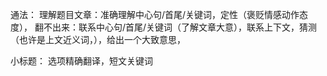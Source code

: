 通法：
理解题目文章：准确理解中心句/首尾/关键词，定性（褒贬情感动作态度），
翻不出来：联系中心句/首尾/关键词（了解文章大意），联系上下文，猜测（也许是上文近义词，），给出一个大致意思，





小标题：
选项精确翻译，短文关键词